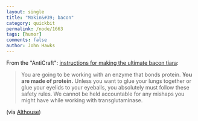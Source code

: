 ```yaml
---
layout: single 
title: "Makin&#39; bacon" 
category: quickbit
permalink: /node/1663
tags: [humor] 
comments: false 
author: John Hawks 
---
```


From the "AntiCraft": <a href="http://theanticraft.com/archive/beltane08/porkprincess.htm">instructions for making the ultimate bacon tiara</a>: 

<blockquote>You are going to be working with an enzyme that bonds protein. <b>You are made of protein.</b> Unless you want to glue your lungs together or glue your eyelids to your eyeballs, you absolutely must follow these safety rules. We cannot be held accountable for any mishaps you might have while working with transglutaminase.</blockquote>

(via <a href="http://althouse.blogspot.com/2008/09/you-are-going-to-be-working-with-enzyme.html">Althouse</a>)

